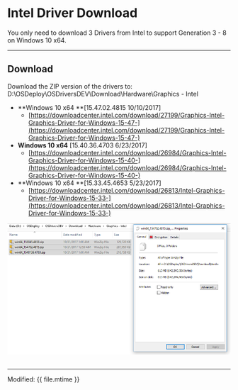# Intel Driver Download

You only need to download 3 Drivers from Intel to support Generation 3 - 8 on Windows 10 x64.

---

## Download

Download the ZIP version of the drivers to: D:\OSDeploy\OSDriversDEV\Download\Hardware\Graphics - Intel

* **Windows 10 x64 **\[15.47.02.4815 10/10/2017\]
  * [https://downloadcenter.intel.com/download/27199/Graphics-Intel-Graphics-Driver-for-Windows-15-47-](https://downloadcenter.intel.com/download/27199/Graphics-Intel-Graphics-Driver-for-Windows-15-47-)
* **Windows 10 x64** \[15.40.36.4703 6/23/2017\]
  * [https://downloadcenter.intel.com/download/26984/Graphics-Intel-Graphics-Driver-for-Windows-15-40-](https://downloadcenter.intel.com/download/26984/Graphics-Intel-Graphics-Driver-for-Windows-15-40-)
* **Windows 10 x64 **\[15.33.45.4653 5/23/2017\]
  * [https://downloadcenter.intel.com/download/26813/Intel-Graphics-Driver-for-Windows-15-33-](https://downloadcenter.intel.com/download/26813/Intel-Graphics-Driver-for-Windows-15-33-)

![](/assets/2017-11-02_9-58-41.png)

## 




---

Modified: {{ file.mtime }}